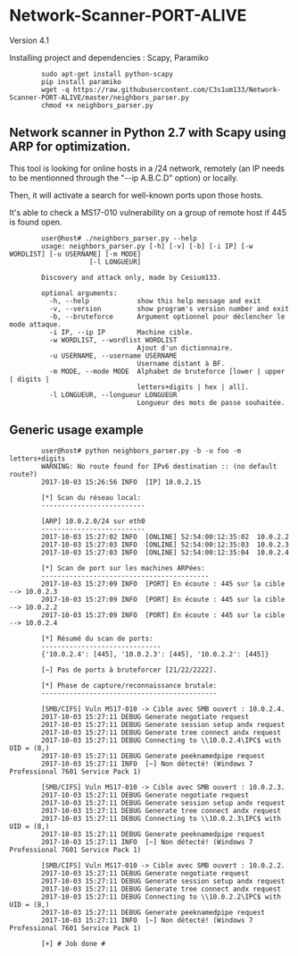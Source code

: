 # Network-Scanner-PORT-ALIVE
Version 4.1

Installing project and dependencies : Scapy, Paramiko

            sudo apt-get install python-scapy
            pip install paramiko
            wget -q https://raw.githubusercontent.com/C3s1um133/Network-Scanner-PORT-ALIVE/master/neighbors_parser.py
            chmod +x neighbors_parser.py

## Network scanner in Python 2.7 with Scapy using ARP for optimization.

This tool is looking for online hosts in a /24 network, remotely (an IP needs to be mentionned through the "--ip A.B.C.D" option) or locally.

Then, it will activate a search for well-known ports upon those hosts.

It's able to check a MS17-010 vulnerability on a group of remote host if 445 is found open.

            user@host# ./neighbors_parser.py --help
            usage: neighbors_parser.py [-h] [-v] [-b] [-i IP] [-w WORDLIST] [-u USERNAME] [-m MODE]
                        [-l LONGUEUR]

            Discovery and attack only, made by Cesium133.

            optional arguments:
              -h, --help            show this help message and exit
              -v, --version         show program's version number and exit
              -b, --bruteforce      Argument optionnel pour déclencher le mode attaque.
              -i IP, --ip IP        Machine cible.
              -w WORDLIST, --wordlist WORDLIST
                                    Ajout d'un dictionnaire.
              -u USERNAME, --username USERNAME
                                    Username distant à BF.
              -m MODE, --mode MODE  Alphabet de bruteforce [lower | upper | digits |
                                    letters+digits | hex | all].
              -l LONGUEUR, --longueur LONGUEUR
                                    Longueur des mots de passe souhaitée.

## Generic usage example

            user@host# python neighbors_parser.py -b -u foo -m letters+digits  
            WARNING: No route found for IPv6 destination :: (no default route?)
            2017-10-03 15:26:56 INFO  [IP] 10.0.2.15

            [*] Scan du réseau local:
            --------------------------

            [ARP] 10.0.2.0/24 sur eth0
            --------------------------
            2017-10-03 15:27:02 INFO  [ONLINE] 52:54:00:12:35:02  10.0.2.2
            2017-10-03 15:27:03 INFO  [ONLINE] 52:54:00:12:35:03  10.0.2.3
            2017-10-03 15:27:03 INFO  [ONLINE] 52:54:00:12:35:04  10.0.2.4

            [*] Scan de port sur les machines ARPées:
            ------------------------------------------
            2017-10-03 15:27:09 INFO  [PORT] En écoute : 445 sur la cible --> 10.0.2.3
            2017-10-03 15:27:09 INFO  [PORT] En écoute : 445 sur la cible --> 10.0.2.2
            2017-10-03 15:27:09 INFO  [PORT] En écoute : 445 sur la cible --> 10.0.2.4

            [*] Résumé du scan de ports:
            ------------------------------
            {'10.0.2.4': [445], '10.0.2.3': [445], '10.0.2.2': [445]}

            [~] Pas de ports à bruteforcer [21/22/2222].

            [*] Phase de capture/reconnaissance brutale:
            --------------------------------------------

            [SMB/CIFS] Vuln MS17-010 -> Cible avec SMB ouvert : 10.0.2.4.
            2017-10-03 15:27:11 DEBUG Generate negotiate request
            2017-10-03 15:27:11 DEBUG Generate session setup andx request
            2017-10-03 15:27:11 DEBUG Generate tree connect andx request
            2017-10-03 15:27:11 DEBUG Connecting to \\10.0.2.4\IPC$ with UID = (8,)
            2017-10-03 15:27:11 DEBUG Generate peeknamedpipe request
            2017-10-03 15:27:11 INFO  [~] Non détecté! (Windows 7 Professional 7601 Service Pack 1)

            [SMB/CIFS] Vuln MS17-010 -> Cible avec SMB ouvert : 10.0.2.3.
            2017-10-03 15:27:11 DEBUG Generate negotiate request
            2017-10-03 15:27:11 DEBUG Generate session setup andx request
            2017-10-03 15:27:11 DEBUG Generate tree connect andx request
            2017-10-03 15:27:11 DEBUG Connecting to \\10.0.2.3\IPC$ with UID = (8,)
            2017-10-03 15:27:11 DEBUG Generate peeknamedpipe request
            2017-10-03 15:27:11 INFO  [~] Non détecté! (Windows 7 Professional 7601 Service Pack 1)

            [SMB/CIFS] Vuln MS17-010 -> Cible avec SMB ouvert : 10.0.2.2.
            2017-10-03 15:27:11 DEBUG Generate negotiate request
            2017-10-03 15:27:11 DEBUG Generate session setup andx request
            2017-10-03 15:27:11 DEBUG Generate tree connect andx request
            2017-10-03 15:27:11 DEBUG Connecting to \\10.0.2.2\IPC$ with UID = (8,)
            2017-10-03 15:27:11 DEBUG Generate peeknamedpipe request
            2017-10-03 15:27:11 INFO  [~] Non détecté! (Windows 7 Professional 7601 Service Pack 1)

            [+] # Job done #
